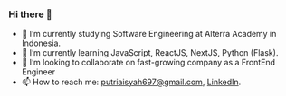 ### Hi there 👋

- 🔭 I’m currently studying Software Engineering at Alterra Academy in Indonesia.
- 🌱 I’m currently learning JavaScript, ReactJS, NextJS, Python (Flask).
- 👯 I’m looking to collaborate on fast-growing company as a FrontEnd Engineer
- 📫 How to reach me: putriaisyah697@gmail.com, [LinkedIn](https://www.linkedin.com/in/aisyah-putri-utami/).
